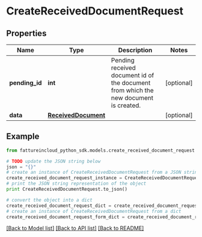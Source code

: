 # CreateReceivedDocumentRequest



## Properties
Name | Type | Description | Notes
------------ | ------------- | ------------- | -------------
**pending_id** | **int** | Pending received document id of the document from which the new document is created. | [optional] 
**data** | [**ReceivedDocument**](ReceivedDocument.md) |  | [optional] 

## Example

```python
from fattureincloud_python_sdk.models.create_received_document_request import CreateReceivedDocumentRequest

# TODO update the JSON string below
json = "{}"
# create an instance of CreateReceivedDocumentRequest from a JSON string
create_received_document_request_instance = CreateReceivedDocumentRequest.from_json(json)
# print the JSON string representation of the object
print CreateReceivedDocumentRequest.to_json()

# convert the object into a dict
create_received_document_request_dict = create_received_document_request_instance.to_dict()
# create an instance of CreateReceivedDocumentRequest from a dict
create_received_document_request_form_dict = create_received_document_request.from_dict(create_received_document_request_dict)
```
[[Back to Model list]](../README.md#documentation-for-models) [[Back to API list]](../README.md#documentation-for-api-endpoints) [[Back to README]](../README.md)


